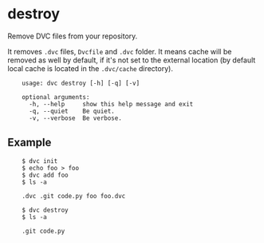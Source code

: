 # destroy

Remove DVC files from your repository.

It removes `.dvc` files, `Dvcfile` and `.dvc` folder. It means cache will be
removed as well by default, if it's not set to the external location (by
default local cache is located in the `.dvc/cache` directory).

```usage
    usage: dvc destroy [-h] [-q] [-v]

    optional arguments:
      -h, --help     show this help message and exit
      -q, --quiet    Be quiet.
      -v, --verbose  Be verbose.
```

## Example

```dvc
    $ dvc init
    $ echo foo > foo
    $ dvc add foo
    $ ls -a

    .dvc .git code.py foo foo.dvc

    $ dvc destroy
    $ ls -a

    .git code.py
```
